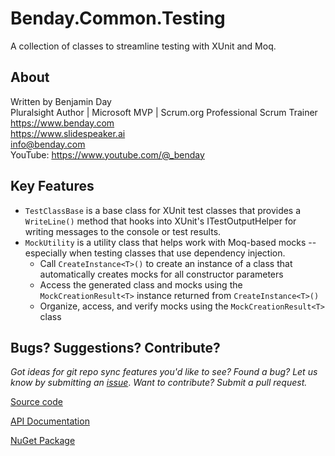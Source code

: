 # Benday.Common.Testing

A collection of classes to streamline testing with XUnit and Moq.

## About

Written by Benjamin Day  
Pluralsight Author | Microsoft MVP | Scrum.org Professional Scrum Trainer  
https://www.benday.com  
https://www.slidespeaker.ai  
info@benday.com  
YouTube: https://www.youtube.com/@_benday  

## Key Features

* `TestClassBase` is a base class for XUnit test classes that provides a `WriteLine()` method that hooks into XUnit's 
ITestOutputHelper for writing messages to the console or test results.
* `MockUtility` is a utility class that helps work with Moq-based mocks -- especially when 
testing classes that use dependency injection.
    * Call `CreateInstance<T>()` to create an instance of a class that automatically creates mocks for all constructor parameters
    * Access the generated class and mocks using the `MockCreationResult<T>` instance returned from `CreateInstance<T>()`
    * Organize, access, and verify mocks using the `MockCreationResult<T>` class

## Bugs? Suggestions? Contribute?

*Got ideas for git repo sync features you'd like to see? Found a bug? 
Let us know by submitting an [issue](https://github.com/benday-inc/Benday.Common/issues)*. *Want to contribute? Submit a pull request.*

[Source code](https://github.com/benday-inc/Benday.Common)

[API Documentation](https://benday-inc.github.io/Benday.Common/api/Benday.Common.html)

[NuGet Package](https://www.nuget.org/packages/Benday.Common.Testing/)


